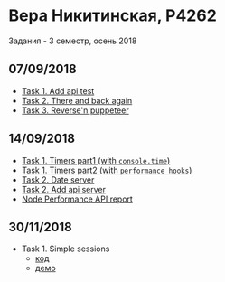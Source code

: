 # Вера Никитинская, P4262

Задания - 3 семестр, осень 2018

## 07/09/2018
- [Task 1. Add api test](0709/task1)
- [Task 2. There and back again](0709/task2)
- [Task 3. Reverse'n'puppeteer](0709/task2)

## 14/09/2018
- [Task 1. Timers part1 (with `console.time`)](1409/task1/part1)
- [Task 1. Timers part2 (with `performance hooks`)](1409/task1/part2)
- [Task 2. Date server ](1409/task2/part1)
- [Task 2. Add api server ](1409/task2/part2)
- [Node Performance API report](1409/perf_hooks_Nikitinskaya.pdf)

## 30/11/2018
- Task 1. Simple sessions
  - [код](https://github.com/nikitinskaya/express-auth)
  - [демо](https://calm-dusk-88421.herokuapp.com/)
